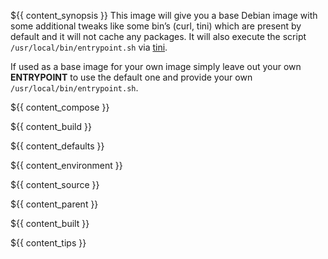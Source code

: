${{ content_synopsis }} This image will give you a base Debian image with some additional tweaks like some bin’s (curl, tini) which are present by default and it will not cache any packages. It will also execute the script ```/usr/local/bin/entrypoint.sh``` via [tini](https://github.com/krallin/tini).

If used as a base image for your own image simply leave out your own **ENTRYPOINT** to use the default one and provide your own ```/usr/local/bin/entrypoint.sh```.

${{ content_compose }}

${{ content_build }}

${{ content_defaults }}

${{ content_environment }}

${{ content_source }}

${{ content_parent }}

${{ content_built }}

${{ content_tips }}